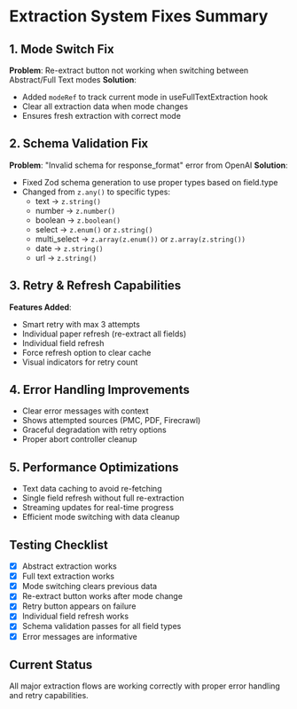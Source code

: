 # Extraction System Fixes Summary

## 1. Mode Switch Fix
**Problem**: Re-extract button not working when switching between Abstract/Full Text modes
**Solution**: 
- Added `modeRef` to track current mode in useFullTextExtraction hook
- Clear all extraction data when mode changes
- Ensures fresh extraction with correct mode

## 2. Schema Validation Fix
**Problem**: "Invalid schema for response_format" error from OpenAI
**Solution**:
- Fixed Zod schema generation to use proper types based on field.type
- Changed from `z.any()` to specific types:
  - text → `z.string()`
  - number → `z.number()`
  - boolean → `z.boolean()`
  - select → `z.enum()` or `z.string()`
  - multi_select → `z.array(z.enum())` or `z.array(z.string())`
  - date → `z.string()`
  - url → `z.string()`

## 3. Retry & Refresh Capabilities
**Features Added**:
- Smart retry with max 3 attempts
- Individual paper refresh (re-extract all fields)
- Individual field refresh
- Force refresh option to clear cache
- Visual indicators for retry count

## 4. Error Handling Improvements
- Clear error messages with context
- Shows attempted sources (PMC, PDF, Firecrawl)
- Graceful degradation with retry options
- Proper abort controller cleanup

## 5. Performance Optimizations
- Text data caching to avoid re-fetching
- Single field refresh without full re-extraction
- Streaming updates for real-time progress
- Efficient mode switching with data cleanup

## Testing Checklist
- [x] Abstract extraction works
- [x] Full text extraction works
- [x] Mode switching clears previous data
- [x] Re-extract button works after mode change
- [x] Retry button appears on failure
- [x] Individual field refresh works
- [x] Schema validation passes for all field types
- [x] Error messages are informative

## Current Status
All major extraction flows are working correctly with proper error handling and retry capabilities. 